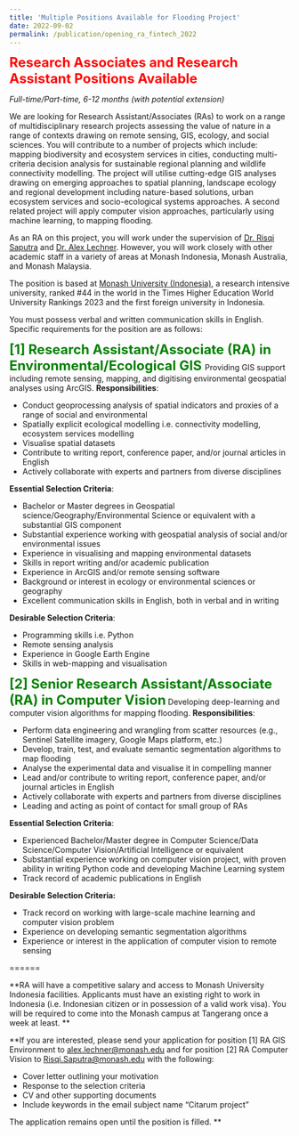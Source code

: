 ```yaml
---
title: 'Multiple Positions Available for Flooding Project'
date: 2022-09-02
permalink: /publication/opening_ra_fintech_2022
---
```


<font size="5" color="red"><b>Research Associates and Research Assistant Positions Available</b></font>

_Full-time/Part-time, 6-12 months (with potential extension)_

We are looking for Research Assistant/Associates (RAs) to work on a range of multidisciplinary research projects assessing the value of nature in a range of contexts drawing on remote sensing, GIS, ecology, and social sciences. You will contribute to a number of projects which include: mapping biodiversity and ecosystem services in cities, conducting multi-criteria decision analysis for sustainable regional planning and wildlife connectivity modelling. The project will utilise cutting-edge GIS analyses drawing on emerging approaches to spatial planning, landscape ecology and regional development including nature-based solutions, urban ecosystem services and socio-ecological systems approaches. A second related project will apply computer vision approaches, particularly using machine learning, to mapping flooding.

As an RA on this project, you will work under the supervision of [Dr. Risqi Saputra](https://www.monash.edu/indonesia/about-monash-in-indonesia/our-people/Muhamad-Risqi-Saputra) and [Dr. Alex Lechner](https://www.monash.edu/indonesia/about-monash-in-indonesia/our-people/alex-lechner). However, you will work closely with other academic staff in a variety of areas at Monash Indonesia, Monash Australia, and Monash Malaysia.

The position is based at [Monash University (Indonesia)](https://www.monash.edu/indonesia), a research intensive university, ranked #44 in the world in the Times Higher Education World University Rankings 2023 and the first foreign university in Indonesia.

You must possess verbal and written communication skills in English. Specific requirements for the position are as follows:

<font size="5" color="green"><b>[1] Research Assistant/Associate (RA) in Environmental/Ecological GIS </b></font>
Providing GIS support including remote sensing, mapping, and digitising environmental geospatial analyses using ArcGIS.
**Responsibilities**:
- Conduct geoprocessing analysis of spatial indicators and proxies of a range of social and environmental
- Spatially explicit ecological modelling i.e. connectivity modelling, ecosystem services modelling
- Visualise spatial datasets
- Contribute to writing report, conference paper, and/or journal articles in English
- Actively collaborate with experts and partners from diverse disciplines

**Essential Selection Criteria**:
- Bachelor or Master degrees in Geospatial science/Geography/Environmental Science or equivalent with a substantial GIS component
- Substantial experience working with geospatial analysis of social and/or environmental issues
- Experience in visualising and mapping environmental datasets
- Skills in report writing and/or academic publication
- Experience in ArcGIS and/or remote sensing software
- Background or interest in ecology or environmental sciences or geography
- Excellent communication skills in English, both in verbal and in writing

**Desirable Selection Criteria**:
- Programming skills i.e. Python
- Remote sensing analysis
- Experience in Google Earth Engine
- Skills in web-mapping and visualisation

<font size="5" color="green"><b>[2] Senior Research Assistant/Associate (RA) in Computer Vision</b></font>
Developing deep-learning and computer vision algorithms for mapping flooding.
**Responsibilities**:

- Perform data engineering and wrangling from scatter resources (e.g., Sentinel Satellite imagery, Google Maps platform, etc.) 
- Develop, train, test, and evaluate semantic segmentation algorithms to map flooding
- Analyse the experimental data and visualise it in compelling manner
- Lead and/or contribute to writing report, conference paper, and/or journal articles in English
- Actively collaborate with experts and partners from diverse disciplines
- Leading and acting as point of contact for small group of RAs

**Essential Selection Criteria**:

- Experienced Bachelor/Master degree in Computer Science/Data Science/Computer Vision/Artificial Intelligence or equivalent
- Substantial experience working on computer vision project, with proven ability in writing Python code and developing Machine Learning system
- Track record of academic publications in English

**Desirable Selection Criteria:**

- Track record on working with large-scale machine learning and computer vision problem
- Experience on developing semantic segmentation algorithms
- Experience or interest in the application of computer vision to remote sensing

======

**RA will have a competitive salary and access to Monash University Indonesia facilities. Applicants must have an existing right to work in Indonesia (i.e. Indonesian citizen or in possession of a valid work visa). You will be required to come into the Monash campus at Tangerang once a week at least.
**

**If you are interested, please send your application for position [1] RA GIS Environment to alex.lechner@monash.edu and for position [2] RA Computer Vision to Risqi.Saputra@monash.edu with the following:
- Cover letter outlining your motivation
- Response to the selection criteria
- CV and other supporting documents
- Include keywords in the email subject name “Citarum project”

The application remains open until the position is filled.
**
